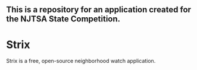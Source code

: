 ## This is a repository for an application created for the NJTSA State Competition.
# Strix
Strix is a free, open-source neighborhood watch application.
